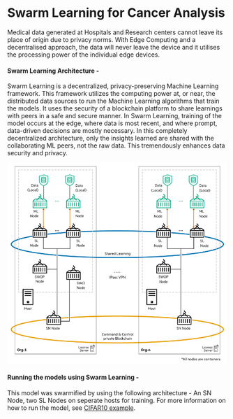 # Swarm Learning for Cancer Analysis
Medical data generated at Hospitals and Research centers cannot leave its place of origin due to privacy norms. With Edge Computing and a decentralised approach, the data will never leave the device and it utilises the processing power of the individual edge devices.

#### Swarm Learning Architecture - 

Swarm Learning is a decentralized, privacy-preserving Machine Learning framework. This framework utilizes the computing power at, or near, the distributed data sources to run the Machine Learning algorithms that train the models. It uses the security of a blockchain platform to share learnings with peers in a safe and secure manner. In Swarm Learning, training of the model occurs at the edge, where data is most recent, and where prompt, data-driven decisions are mostly necessary. In this completely decentralized architecture, only the insights learned are shared with the collaborating ML peers, not the raw data. This tremendously enhances data security and privacy.

<img src="https://github.com/HewlettPackard/swarm-learning/blob/master/docs/User/GUID-E80D248E-E754-498E-99D6-67508092F779-high.png"/>

#### Running the models using Swarm Learning -
This model was swarmified by using the following architecture - An SN Node, two SL Nodes on seperate hosts for training. For more information on how to run the model, see [CIFAR10 example](https://github.com/HewlettPackard/swarm-learning/tree/master/examples/cifar10).
